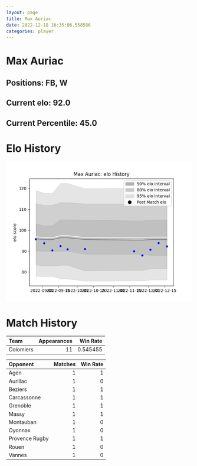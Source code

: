 ```yaml
---  
layout: page  
title: Max Auriac  
date: 2022-12-18 16:35:06.558586  
categories: player  
---
```

# Max Auriac

## Positions: FB, W

## Current elo: 92.0

## Current Percentile: 45.0

# Elo History


![elo history](history_MaxAuriac.png)
# Match History


| Team      |   Appearances |   Win Rate |
|:----------|--------------:|-----------:|
| Colomiers |            11 |   0.545455 |

| Opponent       |   Matches |   Win Rate |
|:---------------|----------:|-----------:|
| Agen           |         1 |          1 |
| Aurillac       |         1 |          0 |
| Beziers        |         1 |          1 |
| Carcassonne    |         1 |          1 |
| Grenoble       |         1 |          1 |
| Massy          |         1 |          1 |
| Montauban      |         1 |          0 |
| Oyonnax        |         1 |          0 |
| Provence Rugby |         1 |          1 |
| Rouen          |         1 |          0 |
| Vannes         |         1 |          0 |